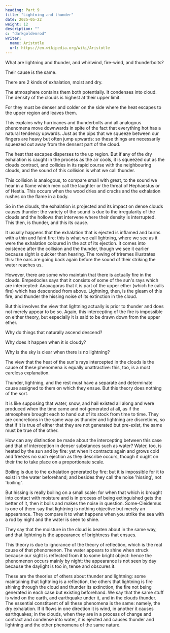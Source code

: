 ```yaml
---
heading: Part 9
title: "Lightning and thunder"
date: 2025-05-22
weight: 12
description: ""
c: "darkgoldenrod"
writer:
  name: Aristotle 
  url: https://en.wikipedia.org/wiki/Aristotle
---
```



What are lightning and thunder, and whirlwind, fire-wind, and thunderbolts?

Their cause is the same.

There are 2 kinds of exhalation, moist and dry. 

The atmosphere contains them both potentially. It condenses into cloud. The density of the clouds is highest at their upper limit. 

For they must be denser and colder on the side where the heat escapes to the upper region and leaves
them. 

This explains why hurricanes and thunderbolts and all analogous phenomena move downwards in spite of the fact that everything hot
has a natural tendency upwards. Just as the pips that we squeeze between our fingers are heavy but often jump upwards: so these things are
necessarily squeezed out away from the densest part of the cloud.

The heat that escapes disperses to the up region. But if any of the dry exhalation is caught in the process as the air cools, it is squeezed out as the clouds contract, and collides in its rapid course with the neighbouring clouds, and the sound of this collision is what we call thunder.

This collision is analogous, to compare small with great, to the sound we hear in a flame which men call the laughter or the threat of Hephaestus or of Hestia. This occurs when the wood dries and cracks and the exhalation rushes on the flame in a body.

So in the clouds, the exhalation is projected and its impact on dense clouds causes thunder: the variety of the sound is due to the irregularity
of the clouds and the hollows that intervene where their density is interrupted. This then, is thunder, and this its cause. 

It usually happens that the exhalation that is ejected is inflamed and burns with a thin and faint fire: this is what we call lightning, where we see as it were the exhalation coloured in the act of its ejection. It comes into existence after the collision and the thunder, though we see it earlier because sight is quicker than hearing. The rowing of triremes illustrates this: the oars are going back again before the sound of their striking the water reaches us.

However, there are some who maintain that there is actually fire in the clouds. Empedocles says that it consists of some of the sun's rays which are intercepted: Anaxagoras that it is part of the upper ether (which he calls fire) which has descended from above. Lightning, then, is the gleam of this fire, and thunder the hissing noise of its extinction in the cloud.

But this involves the view that lightning actually is prior to thunder and does not merely appear to be so. Again, this intercepting of the fire is impossible on either theory, but especially it is said to be drawn down from the upper ether. 

Why do things that naturally ascend descend?

Why does it happen when it is cloudy?

Why is the sky is clear when there is no lightning?

 <!-- to say that there is, is altogether wanton. -->

The view that the heat of the sun's rays intercepted in the clouds is the cause of these phenomena is equally unattractive: this, too, is a most careless explanation. 

Thunder, lightning, and the rest must have a separate and determinate cause assigned to them on which they ensue. But this theory does nothing of the sort. 

It is like supposing that water, snow, and hail existed all along and were produced when the time came and not generated at all, as if the atmosphere brought each to hand out of its stock from time to time. They are concretions in the same way as thunder and lightning are discretions, so that if it is true of either that they are not generated but pre-exist, the same must be true of the other.

How can any distinction be made about the intercepting between this case and that of interception in denser substances such as water? Water, too, is heated by the sun and by fire: yet when it contracts again and grows cold and freezes no such ejection as they describe occurs, though it ought on their the to take place on a proportionate scale. 

Boiling is due to the exhalation generated by fire: but it is impossible for it to exist in the water beforehand; and besides they call the noise 'hissing', not 'boiling'. 

But hissing is really boiling on a small scale: for when that which is brought into contact with moisture and is in process of being extinguished gets the better of it, then it boils and makes the noise in question. Some-Cleidemus is one of them-say that lightning is nothing objective but merely an appearance. They compare it to what happens when you strike the sea with a rod by night and the water is seen to shine. 

They say that the moisture in the cloud is beaten about in the same way, and that lightning is the appearance of brightness that ensues.

This theory is due to ignorance of the theory of reflection, which is the real cause of that phenomenon. The water appears to shine when struck because our sight is reflected from it to some bright object: hence the phenomenon occurs mainly by night: the appearance is not seen by day because the daylight is too in, tense and obscures it.

These are the theories of others about thunder and lightning: some maintaining that lightning is a reflection, the others that lightning is fire shining through the cloud and thunder its extinction, the fire not being generated in each case but existing beforehand. We say that the same stuff is wind on the earth, and earthquake under it, and in the clouds thunder. The essential constituent of all these phenomena is the same: namely, the dry exhalation. If it flows in one direction it is wind, in another it causes earthquakes; in the clouds, when they are in a process of change and contract and condense into water, it is ejected and causes thunder and lightning and the other phenomena of the same nature.
